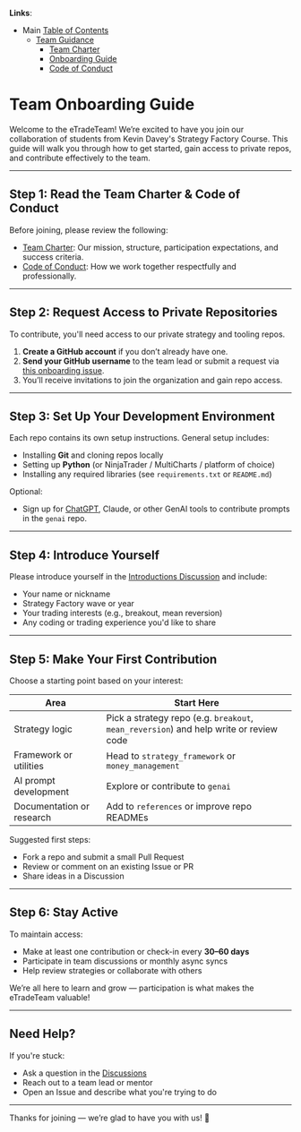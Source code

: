 **Links**:
- Main [Table of Contents](../TOC.md)
  - [Team Guidance](README.md)
    - [Team Charter](charter.md)
    - [Onboarding Guide](onboarding_giude.md)
    - [Code of Conduct](code_of_conduct.md)

# Team Onboarding Guide

Welcome to the eTradeTeam! We’re excited to have you join our collaboration of students from Kevin Davey's Strategy Factory Course. This guide will walk you through how to get started, gain access to private repos, and contribute effectively to the team.

---

## Step 1: Read the Team Charter & Code of Conduct

Before joining, please review the following:

- [Team Charter](./charter.md): Our mission, structure, participation expectations, and success criteria.
- [Code of Conduct](./code_of_conduct.md): How we work together respectfully and professionally.

---

## Step 2: Request Access to Private Repositories

To contribute, you'll need access to our private strategy and tooling repos.

1. **Create a GitHub account** if you don’t already have one.
2. **Send your GitHub username** to the team lead or submit a request via [this onboarding issue](https://github.com/etradeteam/strategy_development/issues).
3. You’ll receive invitations to join the organization and gain repo access.

---

## Step 3: Set Up Your Development Environment

Each repo contains its own setup instructions. General setup includes:

- Installing **Git** and cloning repos locally
- Setting up **Python** (or NinjaTrader / MultiCharts / platform of choice)
- Installing any required libraries (see `requirements.txt` or `README.md`)

Optional:
- Sign up for [ChatGPT](https://chat.openai.com), Claude, or other GenAI tools to contribute prompts in the `genai` repo.

---

## Step 4: Introduce Yourself

Please introduce yourself in the [Introductions Discussion](https://github.com/etradeteam/strategy_development/discussions) and include:

- Your name or nickname
- Strategy Factory wave or year
- Your trading interests (e.g., breakout, mean reversion)
- Any coding or trading experience you'd like to share

---

## Step 5: Make Your First Contribution

Choose a starting point based on your interest:

| Area | Start Here |
|------|------------|
| Strategy logic | Pick a strategy repo (e.g. `breakout`, `mean_reversion`) and help write or review code |
| Framework or utilities | Head to `strategy_framework` or `money_management` |
| AI prompt development | Explore or contribute to `genai` |
| Documentation or research | Add to `references` or improve repo READMEs |

Suggested first steps:
- Fork a repo and submit a small Pull Request
- Review or comment on an existing Issue or PR
- Share ideas in a Discussion

---

## Step 6: Stay Active

To maintain access:
- Make at least one contribution or check-in every **30–60 days**
- Participate in team discussions or monthly async syncs
- Help review strategies or collaborate with others

We’re all here to learn and grow — participation is what makes the eTradeTeam valuable!

---

## Need Help?

If you're stuck:
- Ask a question in the [Discussions](https://github.com/etradeteam/strategy_development/discussions)
- Reach out to a team lead or mentor
- Open an Issue and describe what you're trying to do

---

Thanks for joining — we’re glad to have you with us! 🎯
